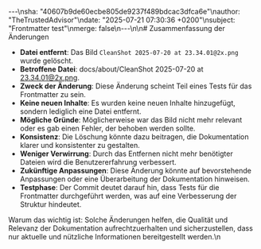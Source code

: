 ---\nsha: "40607b9de60ecbe805de9237f489bdcac3dfca6e"\nauthor: "TheTrustedAdvisor"\ndate: "2025-07-21 07:30:36 +0200"\nsubject: "Frontmatter test"\nmerge: false\n---\n\n# Zusammenfassung der Änderungen

- **Datei entfernt**: Das Bild `CleanShot 2025-07-20 at 23.34.01@2x.png` wurde gelöscht.
- **Betroffene Datei**: docs/about/CleanShot 2025-07-20 at 23.34.01@2x.png.
- **Zweck der Änderung**: Diese Änderung scheint Teil eines Tests für das Frontmatter zu sein.
- **Keine neuen Inhalte**: Es wurden keine neuen Inhalte hinzugefügt, sondern lediglich eine Datei entfernt.
- **Mögliche Gründe**: Möglicherweise war das Bild nicht mehr relevant oder es gab einen Fehler, der behoben werden sollte.
- **Konsistenz**: Die Löschung könnte dazu beitragen, die Dokumentation klarer und konsistenter zu gestalten.
- **Weniger Verwirrung**: Durch das Entfernen nicht mehr benötigter Dateien wird die Benutzererfahrung verbessert.
- **Zukünftige Anpassungen**: Diese Änderung könnte auf bevorstehende Anpassungen oder eine Überarbeitung der Dokumentation hinweisen.
- **Testphase**: Der Commit deutet darauf hin, dass Tests für die Frontmatter durchgeführt werden, was auf eine Verbesserung der Struktur hindeutet.

Warum das wichtig ist: Solche Änderungen helfen, die Qualität und Relevanz der Dokumentation aufrechtzuerhalten und sicherzustellen, dass nur aktuelle und nützliche Informationen bereitgestellt werden.\n